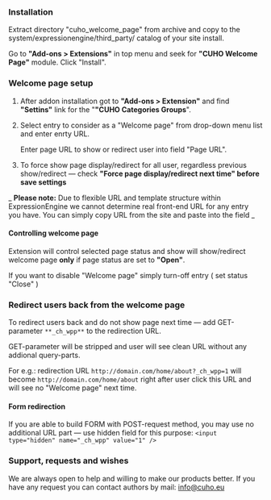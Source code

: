 ### Installation

Extract directory "cuho_welcome_page" from archive and copy to the system/expressionengine/third_party/ catalog of your site install.

Go to **"Add-ons > Extensions"** in top menu and seek for **"CUHO Welcome Page"** module.
Click "Install".

### Welcome page setup

1.  After addon installation got to **"Add-ons > Extension"** and find **"Settins"** link for the "**"CUHO Categories Groups**".
2.  Select entry to consider as a "Welcome page" from drop-down menu list and enter enrty URL.

    Enter page URL to show or redirect user into field "Page URL".
3.  To force show page display/redirect for all user, regardless previous show/redirect &mdash; check **"Force page display/redirect next time" before save settings**

_
	**Please note:** Due to flexible URL and template structure within ExpressionEngine we cannot determine real front-end URL for any entry you have.  You can simply copy URL from the site and paste into the field
_

#### Controlling welcome page

Extension will control selected page status and show will show/redirect welcome page **only** if page status are set to **"Open"**.

If you want to disable "Welcome page" simply turn-off entry ( set status "Close" )

### Redirect users back from the welcome page

To redirect users back and do not show page next time — add GET-parameter `**_ch_wpp**` to the redirection URL.

GET-parameter will be stripped and user will see clean URL without any addional query-parts.

For e.g.: redirection URL `http://domain.com/home/about?_ch_wpp=1` will become `http://domain.com/home/about` right after user click this URL and will see no "Welcome page" next time.

#### Form redirection

If you are able to build FORM with POST-request method, you may use no additional URL part — use hidden field for this purpose:
`
	<input type="hidden" name="_ch_wpp" value="1" />
`

### Support, requests and wishes

We are always open to help and willing to make our products better.
If you have any request you can contact authors by mail: [info@cuho.eu](mailto:info@cuho.eu)
